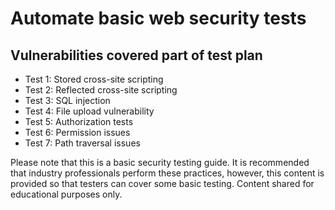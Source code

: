 # Automate basic web security tests

## Vulnerabilities covered part of test plan
* Test 1: Stored cross-site scripting
* Test 2: Reflected cross-site scripting
* Test 3: SQL injection
* Test 4: File upload vulnerability
* Test 5: Authorization tests 
* Test 6: Permission issues
* Test 7: Path traversal issues

Please note that this is a basic security testing guide. It is recommended that industry professionals perform these practices, however, this content is provided so that testers can cover some basic testing. Content shared for educational purposes only.
